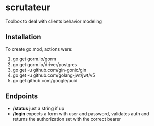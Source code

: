 # scrutateur
Toolbox to deal with clients behavior modeling

## Installation 

To create go.mod, actions were: 
1. go get gorm.io/gorm
2. go get gorm.io/driver/postgres
3. go get -u github.com/gin-gonic/gin
4. go get -u github.com/golang-jwt/jwt/v5
5. go get github.com/google/uuid

## Endpoints

* **/status** just a string if up 
* **/login** expects a form with user and password, validates auth and returns the authorization set with the correct bearer